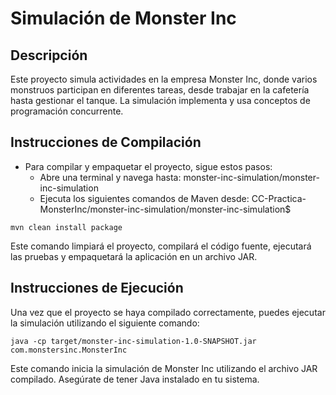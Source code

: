 # Simulación de Monster Inc
##  Descripción

Este proyecto simula actividades en la empresa Monster Inc, donde varios monstruos participan en diferentes tareas, desde trabajar en la cafetería hasta gestionar el tanque. La simulación implementa y usa conceptos de programación concurrente.

## Instrucciones de Compilación

- Para compilar y empaquetar el proyecto, sigue estos pasos:
	- Abre una terminal y navega hasta: monster-inc-simulation/monster-inc-simulation
	- Ejecuta los siguientes comandos de Maven desde: CC-Practica-MonsterInc/monster-inc-simulation/monster-inc-simulation$
```
mvn clean install package
```
Este comando limpiará el proyecto, compilará el código fuente, ejecutará las pruebas y empaquetará la aplicación en un archivo JAR.

## Instrucciones de Ejecución

Una vez que el proyecto se haya compilado correctamente, puedes ejecutar la simulación utilizando el siguiente comando:

```
java -cp target/monster-inc-simulation-1.0-SNAPSHOT.jar com.monstersinc.MonsterInc
```

Este comando inicia la simulación de Monster Inc utilizando el archivo JAR compilado. Asegúrate de tener Java instalado en tu sistema.
